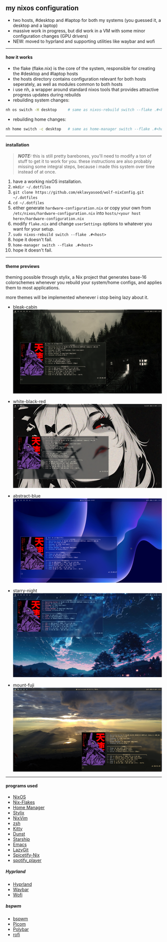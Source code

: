 ## my nixos configuration
- two hosts, #desktop and #laptop for both my systems (you guessed it, a desktop and a laptop)
- massive work in progress, but did work in a VM with some minor configuration changes
  (GPU drivers)
- NEW: moved to hyprland and supporting utilities like waybar and wofi
<hr>

#### how it works
- the flake (flake.nix) is the core of the system, responsible for creating the 
  #desktop and #laptop hosts
- the hosts directory contains configuration relevant for both hosts seperately,
  as well as modules common to both hosts
- i use nh, a wrapper around standard nixos tools that provides
  attractive progress updates during rebuilds
- rebuilding system changes:
```bash
nh os switch -H desktop     # same as nixos-rebuild switch --flake .#<host>
```
- rebuilding home changes:
```bash
nh home switch -c desktop   # same as home-manager switch --flake .#<host>
```

<hr>

#### installation
> **_NOTE:_** this is still pretty barebones, you'll need to modify a
  ton of stuff to get it to work for you. these instructions are also
  probably missing some integral steps, because i made this system
  over time instead of at once.
1. have a working nixOS installation.
2. `mkdir ~/.dotfiles`
3. `git clone https://github.com/eklavyasood/wolf-nixConfig.git ~/.dotfiles`
4. `cd ~/.dotfiles`
5. either generate `hardware-configuration.nix` or copy your own from
   `/etc/nixos/hardware-configuration.nix` into
   `hosts/<your host here>/hardware-configuration.nix`
6. modify `flake.nix` and change `userSettings` options to whatever you want for your
   setup.
7. `sudo nixos-rebuild switch --flake .#<host>`
8. hope it doesn't fail.
9. `home-manager switch --flake .#<host>`
10. hope it doesn't fail.

<hr>

#### theme previews

theming possible through stylix, a Nix project that
generates base-16 colorschemes whenever you rebuild your system/home configs,
and applies them to most applications.

more themes will be implemented whenever i stop being lazy about it.

- bleak-cabin
![Screenshot](./screenshots/hypr-bleak-cabin.png)

- white-black-red
![Screenshot](./screenshots/hypr-white-black-red.png)

- abstract-blue
![Screenshot](./screenshots/hypr-abstract-blue.png)

- starry-night
![Screenshot](./screenshots/hypr-starry-night.png)

- mount-fuji
![Screenshot](./screenshots/hypr-mount-fuji.png)

<hr>

#### programs used
- [NixOS](https://nixos.org/)
- [Nix-Flakes](https://nixos.wiki/wiki/flakes)
- [Home Manager](https://nix-community.github.io/home-manager/)
- [Stylix](https://stylix.danth.me/)
- [NixVim](https://github.com/nix-community/nixvim)
- [zsh](https://zsh.sourceforge.io/)
- [Kitty](https://sw.kovidgoyal.net/kitty/)
- [Dunst](https://github.com/dunst-project/dunst)
- [Starship](https://starship.rs/)
- [Emacs](https://www.gnu.org/software/emacs/)
- [LazyGit](https://github.com/jesseduffield/lazygit)
- [Spicetify-Nix](https://github.com/Gerg-L/spicetify-nix)
- [spotify_player](https://github.com/aome510/spotify-player)

##### Hyprland
- [Hyprland](https://github.com/hyprwm/Hyprland)
- [Waybar](https://github.com/Alexays/Waybar)
- [Wofi](https://github.com/SimplyCEO/wofi)

##### bspwm
- [bspwm](https://github.com/baskerville/bspwm)
- [Picom](https://github.com/yshui/picom)
- [Polybar](https://github.com/polybar/polybar)
- [rofi](https://github.com/davatorium/rofi)
